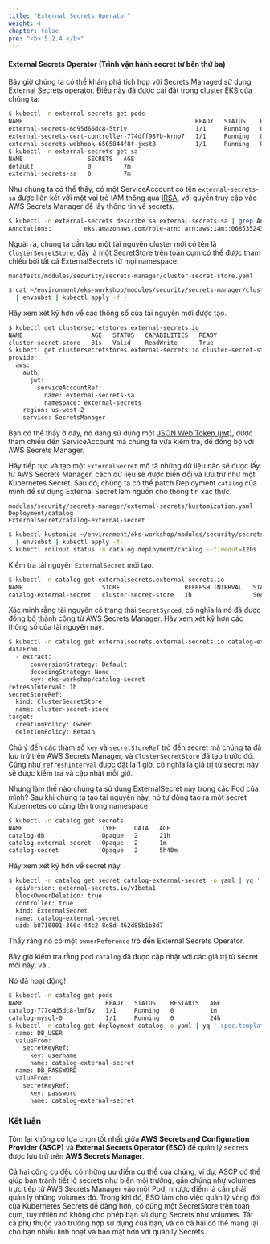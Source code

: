 ```yaml
---
title: "External Secrets Operator"
weight: 4
chapter: false
pre: "<b> 5.2.4 </b>"
---
```


#### External Secrets Operator (Trình vận hành secret từ bên thứ ba)

Bây giờ chúng ta có thể khám phá tích hợp với Secrets Managed sử dụng External Secrets operator. Điều này đã được cài đặt trong cluster EKS của chúng ta:

```bash
$ kubectl -n external-secrets get pods
NAME                                                READY   STATUS    RESTARTS   AGE
external-secrets-6d95d66dc8-5trlv                   1/1     Running   0          7m
external-secrets-cert-controller-774dff987b-krnp7   1/1     Running   0          7m
external-secrets-webhook-6565844f8f-jxst8           1/1     Running   0          7m
$ kubectl -n external-secrets get sa 
NAME                  SECRETS   AGE
default               0         7m
external-secrets-sa   0         7m
```

Như chúng ta có thể thấy, có một ServiceAccount có tên `external-secrets-sa` được liên kết với một vai trò IAM thông qua [IRSA](../../iam-roles-for-service-accounts/), với quyền truy cập vào AWS Secrets Manager để lấy thông tin về secrets.

```bash
$ kubectl -n external-secrets describe sa external-secrets-sa | grep Annotations
Annotations:         eks.amazonaws.com/role-arn: arn:aws:iam::068535243777:role/eks-workshop-external-secrets-sa-irsa
```

Ngoài ra, chúng ta cần tạo một tài nguyên cluster mới có tên là `ClusterSecretStore`, đây là một SecretStore trên toàn cụm có thể được tham chiếu bởi tất cả ExternalSecrets từ mọi namespace.

```file
manifests/modules/security/secrets-manager/cluster-secret-store.yaml
```

```bash
$ cat ~/environment/eks-workshop/modules/security/secrets-manager/cluster-secret-store.yaml \
  | envsubst | kubectl apply -f -
```

Hãy xem xét kỹ hơn về các thông số của tài nguyên mới được tạo.

```bash
$ kubectl get clustersecretstores.external-secrets.io 
NAME                   AGE   STATUS   CAPABILITIES   READY
cluster-secret-store   81s   Valid    ReadWrite      True
$ kubectl get clustersecretstores.external-secrets.io cluster-secret-store  -o yaml | yq '.spec'
provider:
  aws:
    auth:
      jwt:
        serviceAccountRef:
          name: external-secrets-sa
          namespace: external-secrets
    region: us-west-2
    service: SecretsManager

```

Bạn có thể thấy ở đây, nó đang sử dụng một [JSON Web Token (jwt)](https://jwt.io/), được tham chiếu đến ServiceAccount mà chúng ta vừa kiểm tra, để đồng bộ với AWS Secrets Manager.

Hãy tiếp tục và tạo một `ExternalSecret` mô tả những dữ liệu nào sẽ được lấy từ AWS Secrets Manager, cách dữ liệu sẽ được biến đổi và lưu trữ như một Kubernetes Secret. Sau đó, chúng ta có thể patch Deployment `catalog` của mình để sử dụng External Secret làm nguồn cho thông tin xác thực.

```kustomization
modules/security/secrets-manager/external-secrets/kustomization.yaml
Deployment/catalog
ExternalSecret/catalog-external-secret
```

```bash
$ kubectl kustomize ~/environment/eks-workshop/modules/security/secrets-manager/external-secrets/ \
  | envsubst | kubectl apply -f-
$ kubectl rollout status -n catalog deployment/catalog --timeout=120s
```

Kiểm tra tài nguyên `ExternalSecret` mới tạo.

```bash
$ kubectl -n catalog get externalsecrets.external-secrets.io
NAME                      STORE                  REFRESH INTERVAL   STATUS         READY
catalog-external-secret   cluster-secret-store   1h                 SecretSynced   True
```

Xác minh rằng tài nguyên có trạng thái `SecretSynced`, có nghĩa là nó đã được đồng bộ thành công từ AWS Secrets Manager. Hãy xem xét kỹ hơn các thông số của tài nguyên này.

```bash
$ kubectl -n catalog get externalsecrets.external-secrets.io catalog-external-secret -o yaml | yq '.spec'
dataFrom:
  - extract:
      conversionStrategy: Default
      decodingStrategy: None
      key: eks-workshop/catalog-secret
refreshInterval: 1h
secretStoreRef:
  kind: ClusterSecretStore
  name: cluster-secret-store
target:
  creationPolicy: Owner
  deletionPolicy: Retain
```

Chú ý đến các tham số `key` và `secretStoreRef` trỏ đến secret mà chúng ta đã lưu trữ trên AWS Secrets Manager, và `ClusterSecretStore` đã tạo trước đó. Cũng như `refreshInterval` được đặt là 1 giờ, có nghĩa là giá trị từ secret này sẽ được kiểm tra và cập nhật mỗi giờ.

Nhưng làm thế nào chúng ta sử dụng ExternalSecret này trong các Pod của mình? Sau khi chúng ta tạo tài nguyên này, nó tự động tạo ra một secret Kubernetes có cùng tên trong namespace.

```bash
$ kubectl -n catalog get secrets
NAME                      TYPE     DATA   AGE
catalog-db                Opaque   2      21h
catalog-external-secret   Opaque   2      1m
catalog-secret            Opaque   2      5h40m
```

Hãy xem xét kỹ hơn về secret này.

```bash
$ kubectl -n catalog get secret catalog-external-secret -o yaml | yq '.metadata.ownerReferences'
- apiVersion: external-secrets.io/v1beta1
  blockOwnerDeletion: true
  controller: true
  kind: ExternalSecret
  name: catalog-external-secret
  uid: b8710001-366c-44c2-8e8d-462d85b1b8d7
```

Thấy rằng nó có một `ownerReference` trỏ đến External Secrets Operator.

Bây giờ kiểm tra rằng pod `catalog` đã được cập nhật với các giá trị từ secret mới này, và...

Nó đã hoạt động!

```bash
$ kubectl -n catalog get pods
NAME                       READY   STATUS    RESTARTS   AGE
catalog-777c4d5dc8-lmf6v   1/1     Running   0          1m
catalog-mysql-0            1/1     Running   0          24h
$ kubectl -n catalog get deployment catalog -o yaml | yq '.spec.template.spec.containers[] | .env'
- name: DB_USER
  valueFrom:
    secretKeyRef:
      key: username
      name: catalog-external-secret
- name: DB_PASSWORD
  valueFrom:
    secretKeyRef:
      key: password
      name: catalog-external-secret
```

### Kết luận

Tóm lại không có lựa chọn tốt nhất giữa **AWS Secrets and Configuration Provider (ASCP)** và **External Secrets Operator (ESO)** để quản lý secrets được lưu trữ trên **AWS Secrets Manager**.

Cả hai công cụ đều có những ưu điểm cụ thể của chúng, ví dụ, ASCP có thể giúp bạn tránh tiết lộ secrets như biến môi trường, gắn chúng như volumes trực tiếp từ AWS Secrets Manager vào một Pod, nhược điểm là cần phải quản lý những volumes đó. Trong khi đó, ESO làm cho việc quản lý vòng đời của Kubernetes Secrets dễ dàng hơn, có cũng một SecretStore trên toàn cụm, tuy nhiên nó không cho phép bạn sử dụng Secrets như volumes. Tất cả phụ thuộc vào trường hợp sử dụng của bạn, và có cả hai có thể mang lại cho bạn nhiều linh hoạt và bảo mật hơn với quản lý Secrets.